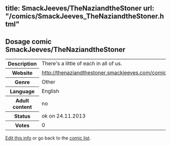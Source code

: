 title: SmackJeeves/TheNaziandtheStoner
url: "/comics/SmackJeeves_TheNaziandtheStoner.html"
---
Dosage comic SmackJeeves/TheNaziandtheStoner
-----------------------------------------

<p id="msg"></p>
<script type="text/javascript">
if (window.location.search === '?edit_info_mail=sent_ok') {
  var elem = document.getElementById("msg");
  elem.innerHTML = 'Edited information sucessfully sent for review, which is usually done daily. Thanks!';
  elem.className = 'ok';
}
</script>
<table class="comicinfo">
<tr>
<th>Description</th><td>There's a little of each in all of us.</td>
</tr>
<tr>
<th>Website</th><td><a href="http://thenaziandthestoner.smackjeeves.com/comics/">http://thenaziandthestoner.smackjeeves.com/comics/</a></td>
</tr>
<tr>
<th>Genre</th><td>Other</td>
</tr>
<tr>
<th>Language</th><td>English</td>
</tr>
<tr>
<th>Adult content</th><td>no</td>
</tr>
<tr>
<th>Status</th><td>ok on 24.11.2013</td>
</tr>
<tr>
<th>Votes</th><td>0</td>
</tr>
</table>

[Edit this info](SmackJeeves_TheNaziandtheStoner_edit.html) or go back to the [comic list](../comic-index.html).
